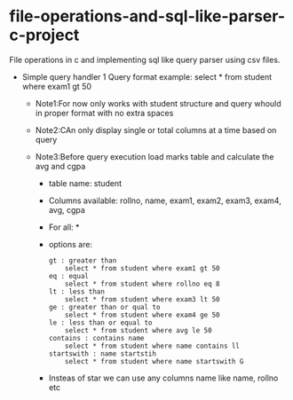 # file-operations-and-sql-like-parser-c-project
File operations in c and implementing sql like query parser using csv files.
- Simple query handler
	1 Query format example: select * from student where exam1 gt 50
	* Note1:For now only works with student structure and query whould in proper format with no extra spaces
	* Note2:CAn only display single or total columns at a time based on query
	* Note3:Before query execution load marks table and calculate the avg and cgpa
	       
      * table name: student
      
	  * Columns available:
					rollno,
					name,
					exam1,
					exam2,
					exam3,
					exam4,
					avg,
					cgpa
          
      * For all: *
      * options are:
      
            gt : greater than
                select * from student where exam1 gt 50
            eq : equal
                select * from student where rollno eq 8
            lt : less than
                select * from student where exam3 lt 50
            ge : greater than or qual to
                select * from student where exam4 ge 50
            le : less than or equal to
                select * from student where avg le 50
            contains : contains name
                select * from student where name contains ll
            startswith : name startstih 
                select * from student where name startswith G
      * Insteas of star we can use any columns name like name, rollno etc
